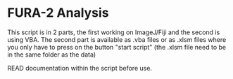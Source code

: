 # FURA-2 Analysis

This script is in 2 parts, the first working on ImageJ/Fiji and the second is using VBA.
The second part is available as .vba files or as .xlsm files where you only have to press on the button "start script" (the .xlsm file need to be in the same folder as the data)

READ documentation within the script before use.

